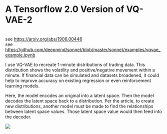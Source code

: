# A Tensorflow 2.0 Version of VQ-VAE-2

<br>see https://arxiv.org/abs/1906.00446
<br>see https://github.com/deepmind/sonnet/blob/master/sonnet/examples/vqvae_example.ipynb

I use VQ-VAE to recreate 1-minute distributions of trading data. This distribution shows the volatility and positive/negative movement within a minute. If financial data can be simulated and datasets broadened, it could help to improve accuracy on existing regression or even reinforcement learning models.

Here, the model encodes an original into a latent space. Then the model decodes the latent space back to a distribution. Per the article, to create new distributions, another model must be made to find the relationships between latent space values. Those latent space value would then feed into the decoder.



<img src='https://user-images.githubusercontent.com/48815706/76150591-d50a1480-6071-11ea-9186-eee138d59bdb.png'>
